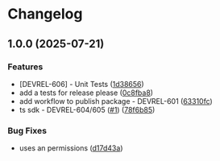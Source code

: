 # Changelog

## 1.0.0 (2025-07-21)


### Features

* [DEVREL-606] - Unit Tests ([1d38656](https://github.com/dailypay/dailypay-typescript-sdk/commit/1d386560dff024e37806499f08e2bfbe93388d48))
* add a tests for release please ([0c8fba8](https://github.com/dailypay/dailypay-typescript-sdk/commit/0c8fba812b9985256b6c539271854c729fe30e92))
* add workflow to publish package - DEVREL-601 ([63310fc](https://github.com/dailypay/dailypay-typescript-sdk/commit/63310fc5b4b86fed6ff8e2bccc5c41957792b569))
* ts sdk - DEVREL-604/605 ([#1](https://github.com/dailypay/dailypay-typescript-sdk/issues/1)) ([78f6b85](https://github.com/dailypay/dailypay-typescript-sdk/commit/78f6b85904f8ed4d2ce623f42cf79a43a47c130d))


### Bug Fixes

* uses an permissions ([d17d43a](https://github.com/dailypay/dailypay-typescript-sdk/commit/d17d43acb7849a75efa043a3e8591e1cb49416f3))
